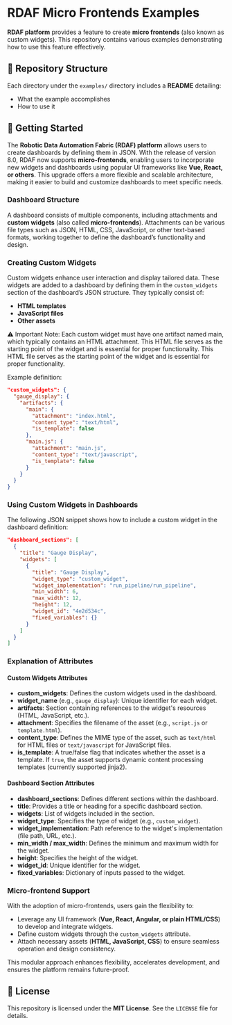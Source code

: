 #  RDAF Micro Frontends Examples

**RDAF platform** provides a feature to create **micro frontends** (also known as custom widgets). This repository contains various examples demonstrating how to use this feature effectively.

## 📂 Repository Structure

Each directory under the `examples/` directory includes a **README** detailing:

- What the example accomplishes
- How to use it

## 🚀 Getting Started

The **Robotic Data Automation Fabric (RDAF) platform** allows users to create dashboards by defining them in JSON. With the release of version 8.0, RDAF now supports **micro-frontends**, enabling users to incorporate new widgets and dashboards using popular UI frameworks like **Vue, React, or others**. This upgrade offers a more flexible and scalable architecture, making it easier to build and customize dashboards to meet specific needs.

### Dashboard Structure

A dashboard consists of multiple components, including attachments and **custom widgets** (also called **micro-frontends**). Attachments can be various file types such as JSON, HTML, CSS, JavaScript, or other text-based formats, working together to define the dashboard’s functionality and design.

### Creating Custom Widgets

Custom widgets enhance user interaction and display tailored data. These widgets are added to a dashboard by defining them in the `custom_widgets` section of the dashboard’s JSON structure. They typically consist of:

- **HTML templates**
- **JavaScript files**
- **Other assets**

⚠️ Important Note: Each custom widget must have one artifact named main, which typically contains an HTML attachment. This HTML file serves as the starting point of the widget and is essential for proper functionality.
This HTML file serves as the starting point of the widget and is essential for proper functionality.

Example definition:

```json
"custom_widgets": {
  "gauge_display": {
    "artifacts": {
      "main": {
        "attachment": "index.html",
        "content_type": "text/html",
        "is_template": false
      },
      "main.js": {
        "attachment": "main.js",
        "content_type": "text/javascript",
        "is_template": false
      }
    }
  }
}
```

### Using Custom Widgets in Dashboards

The following JSON snippet shows how to include a custom widget in the dashboard definition:

```json
"dashboard_sections": [
  {
    "title": "Gauge Display",
    "widgets": [
      {
        "title": "Gauge Display",
        "widget_type": "custom_widget",
        "widget_implementation": "run_pipeline/run_pipeline",
        "min_width": 6,
        "max_width": 12,
        "height": 12,
        "widget_id": "4e2d534c",
        "fixed_variables": {}
      }
    ]
  }
]
```

### Explanation of Attributes

#### Custom Widgets Attributes

- **custom\_widgets**: Defines the custom widgets used in the dashboard.
- **widget\_name** (e.g., `gauge_display`): Unique identifier for each widget.
- **artifacts**: Section containing references to the widget's resources (HTML, JavaScript, etc.).
- **attachment**: Specifies the filename of the asset (e.g., `script.js` or `template.html`).
- **content\_type**: Defines the MIME type of the asset, such as `text/html` for HTML files or `text/javascript` for JavaScript files.
- **is\_template**: A true/false flag that indicates whether the asset is a template. If `true`, the asset supports dynamic content processing templates (currently supported jinja2).

#### Dashboard Section Attributes

- **dashboard\_sections**: Defines different sections within the dashboard.
- **title**: Provides a title or heading for a specific dashboard section.
- **widgets**: List of widgets included in the section.
- **widget\_type**: Specifies the type of widget (e.g., `custom_widget`).
- **widget\_implementation**: Path reference to the widget's implementation (file path, URL, etc.).
- **min\_width / max\_width**: Defines the minimum and maximum width for the widget.
- **height**: Specifies the height of the widget.
- **widget\_id**: Unique identifier for the widget.
- **fixed\_variables**: Dictionary of inputs passed to the widget.

### Micro-frontend Support

With the adoption of micro-frontends, users gain the flexibility to:

- Leverage any UI framework (**Vue, React, Angular, or plain HTML/CSS**) to develop and integrate widgets.
- Define custom widgets through the `custom_widgets` attribute.
- Attach necessary assets (**HTML, JavaScript, CSS**) to ensure seamless operation and design consistency.

This modular approach enhances flexibility, accelerates development, and ensures the platform remains future-proof.

## 📜 License

This repository is licensed under the **MIT License**. See the `LICENSE` file for details.

